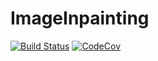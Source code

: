 # ImageInpainting

[![Build Status](https://travis-ci.org/juliohm/ImageInpainting.jl.svg?branch=master)](https://travis-ci.org/juliohm/ImageInpainting.jl)
[![CodeCov](https://codecov.io/gh/juliohm/ImageInpainting.jl/branch/master/graph/badge.svg)](https://codecov.io/gh/juliohm/ImageInpainting.jl)
